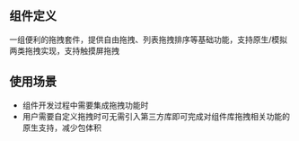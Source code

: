 ## 组件定义

一组便利的拖拽套件，提供自由拖拽、列表拖拽排序等基础功能，支持原生/模拟两类拖拽实现，支持触摸屏拖拽

## 使用场景

* 组件开发过程中需要集成拖拽功能时
* 用户需要自定义拖拽时可无需引入第三方库即可完成对组件库拖拽相关功能的原生支持，减少包体积
